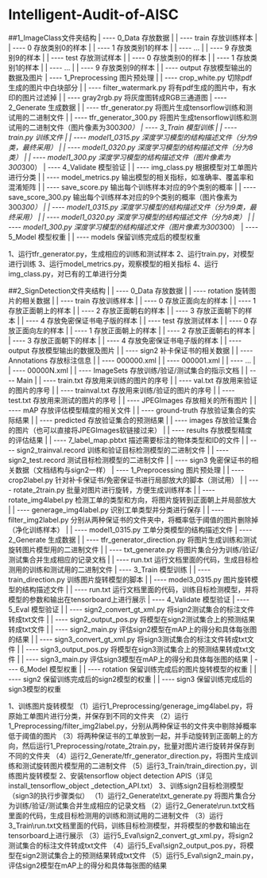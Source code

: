 # Intelligent-Audit-of-AISC
##1_ImageClass文件夹结构
| ---- 0_Data 存放数据
|	| ---- train 存放训练样本
|		| ---- 0 存放类别0的样本
|		| ---- 1 存放类别1的样本
|		| ---- ...
|		| ---- 9 存放类别9的样本
|	| ---- test 存放测试样本
|		| ---- 0 存放类别0的样本
|		| ---- 1 存放类别1的样本
|		| ---- ...
|		| ---- 9 存放类别9的样本
|	| ---- output 存放模型输出的数据及图片
| ---- 1_Preprocessing 图片预处理
|	| ---- crop_white.py 切除pdf生成的图片中白块部分
|	| ---- filter_watermark.py 将有pdf生成的图片中，有水印的图片过滤掉
|	| ---- gray2rgb.py 将灰度图转成RGB三通道图
| ---- 2_Generate 生成数据
|	| ---- tfr_generator.py 将图片生成tensorflow训练和测试用的二进制文件
|	| ---- tfr_generator_300.py 将图片生成tensorflow训练和测试用的二进制文件（图片像素为300*300）
| ---- 3_Train 模型训练
|	| ---- train.py 训练文件
|	| ---- model1_0315.py 深度学习模型的结构描述文件（分为9类，最终采用）
|	| ---- model1_0320.py 深度学习模型的结构描述文件（分为8类）
|	| ---- model1_300.py 深度学习模型的结构描述文件（图片像素为300*300）
| ---- 4_Validate 模型验证
|	| ---- img_class.py 根据模型对工单图片进行分类
|	| ---- model_metrics.py 输出模型的相关指标，如准确率、覆盖率和混淆矩阵
|	| ---- save_score.py 输出每个训练样本对应的9个类别的概率
|	| ---- save_score_300.py 输出每个训练样本对应的9个类别的概率（图片像素为300*300）
|	| ---- model1_0315.py 深度学习模型的结构描述文件（分为9类，最终采用）
|	| ---- model1_0320.py 深度学习模型的结构描述文件（分为8类）
|	| ---- model1_300.py 深度学习模型的结构描述文件（图片像素为300*300）
| ---- 5_Model 模型权重
|	| ---- models 保留训练完成后的模型权重

1、运行tfr_generator.py，生成相应的训练和测试样本
2、运行train.py，对模型进行训练
3、运行model_metrics.py，观察模型的相关指标
4、运行img_class.py，对已有的工单进行分类


##2_SignDetection文件夹结构
|
| ---- 0_Data 存放数据
|	| ---- rotation 旋转图片的相关数据
|		| ---- train 存放训练样本
|			| ---- 0 存放正面向左的样本
|			| ---- 1 存放正面朝上的样本
|			| ---- 2 存放正面朝右的样本
|			| ---- 3 存放正面朝下的样本
|			| ---- 4 存放免密保证书电子版的样本
|		| ---- test 存放测试样本
|			| ---- 0 存放正面向左的样本
|			| ---- 1 存放正面朝上的样本
|			| ---- 2 存放正面朝右的样本
|			| ---- 3 存放正面朝下的样本
|			| ---- 4 存放免密保证书电子版的样本
|		| ---- output 存放模型输出的数据及图片
|	| ---- sign2 补卡保证书的相关数据
|		| ---- Annotations 存放标注信息
|			| ---- 000000.xml
|			| ---- 000001.xml
|			| ---- ...
|			| ---- 00000N.xml
|		| ---- ImageSets 存放训练/验证/测试集合的指示文档
|				| ---- Main 
|					| ---- train.txt 存放用来训练的图片的序号
|					| ---- val.txt 存放用来验证的图片的序号
|					| ---- trainval.txt 存放用来训练/验证的图片的序号
|					| ---- test.txt 存放用来测试的图片的序号
|		| ---- JPEGImages 存放相关的所有图片
|		| ---- mAP 存放评估模型精度的相关文件
|			| ---- ground-truth 存放验证集合的实际结果
|			| ---- predicted 存放验证集合的预测结果
|			| ---- images 存放验证集合的图片（也可以直接将JPEGImages软链接过来）
|			| ---- results 存放模型精度的评估结果
|		| ---- 7_label_map.pbtxt 描述需要标注的物体类型和ID的文件
|		| ---- sign2_trainval.record 训练和验证目标检测模型的二进制文件
|		| ---- sign2_test.record 测试目标检测模型的二进制文件
|	| ---- sign3 免密保证书的相关数据（文档结构与sign2一样）
| ---- 1_Preprocessing 图片预处理
|	| ---- crop2label.py 针对补卡保证书/免密保证书进行局部放大的脚本（测试用）
|	| ---- rotate_2train.py 批量对图片进行旋转，方便生成训练样本
|	| ---- rotate_img4label.py 检测工单的类型和方向，将图片旋转到正面朝上并局部放大
|	| ---- generage_img4label.py 识别工单类型并分类进行保存
|	| ---- filter_img2label.py 分别从两种保证书的文件夹中，将概率低于阈值的图片删除掉（净化训练样本）
|	| ---- model1_0315.py 工单分类模型的结构描述文件
| ---- 2_Generate 生成数据
|	| ---- tfr_generator_direction.py 将图片生成训练和测试旋转图片模型用的二进制文件
|	| ---- txt_generate.py 将图片集合分为训练/验证/测试集合并生成相应的记录文档
|	| ---- run.txt 运行文档里面的代码，生成目标检测用的训练和测试用的二进制文件
| ---- 3_Train 模型训练
|	| ---- train_direction.py 训练图片旋转模型的脚本
|	| ---- model3_0315.py 图片旋转模型的结构描述文件
|	| ---- run.txt 运行文档里面的代码，训练目标检测模型，并将模型的参数和输出在tensorboard上进行展示
| ---- 4_Validate 模型验证
| ---- 5_Eval 模型验证
|	| ---- sign2_convert_gt_xml.py 将sign2测试集合的标注文件转成txt文件
|	| ---- sign2_output_pos.py 将模型在sign2测试集合上的预测结果转成txt文件
|	| ---- sign2_main.py 评估sign2模型在mAP上的得分和具体每张图的结果
|	| ---- sign3_convert_gt_xml.py 将sign3测试集合的标注文件转成txt文件
|	| ---- sign3_output_pos.py 将模型在sign3测试集合上的预测结果转成txt文件
|	| ---- sign3_main.py 评估sign3模型在mAP上的得分和具体每张图的结果
| ---- 6_Model 模型权重
|	| ---- rotation 保留训练完成后的图片旋转模型的权重
|	| ---- sign2 保留训练完成后的sign2模型的权重
|	| ---- sign3 保留训练完成后的sign3模型的权重


1、训练图片旋转模型
	（1）运行1_Preprocessing/generage_img4label.py，将原始工单图片进行分类，并保存到不同的文件夹
	（2）运行1_Preprocessing/filter_img2label.py，分别从两种保证书的文件夹中剔除掉概率低于阈值的图片
	（3）将两种保证书的工单放到一起，并手动旋转到正面朝上的方向，然后运行1_Preprocessing/rotate_2train.py，批量对图片进行旋转并保存到不同的文件夹
	（4）运行2_Generate/tfr_generator_direction.py，将图片生成训练和测试旋转图片模型用的二进制文件
	（5）运行3_Train/train_direction.py，训练图片旋转模型
2、安装tensorflow object detection APIS（详见install_tensorflow_object _detection_API.txt）
3、训练sign2目标检测模型（sign3的执行步骤类似）
	（1）运行2_Generate\txt_generate.py 将图片集合分为训练/验证/测试集合并生成相应的记录文档
	（2）运行2_Generate\run.txt文档里面的代码，生成目标检测用的训练和测试用的二进制文件
	（3）运行3_Train\run.txt文档里面的代码，训练目标检测模型，并将模型的参数和输出在tensorboard上进行展示
	（3）运行5_Eval\sign2_convert_gt_xml.py，将sign2测试集合的标注文件转成txt文件
	（4）运行5_Eval\sign2_output_pos.py，将模型在sign2测试集合上的预测结果转成txt文件
	（5）运行5_Eval\sign2_main.py，评估sign2模型在mAP上的得分和具体每张图的结果
